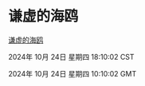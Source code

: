 # 谦虚的海鸥
[谦虚的海鸥](http://219.139.199.238:56308/qxdho/course/base/hotlink/index.php)

2024年 10月 24日 星期四 18:10:02 CST

2024年 10月 24日 星期四 10:10:02 GMT

